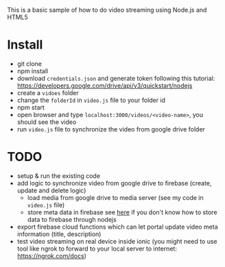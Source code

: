 This is a basic sample of how to do video streaming using Node.js and HTML5

# Install

- git clone
- npm install
- download ```credentials.json``` and generate token following this tutorial: https://developers.google.com/drive/api/v3/quickstart/nodejs
- create a ```vidoes``` folder
- change the ```folderId``` in ```video.js``` file to your folder id 
- npm start
- open browser and type `localhost:3000/videos/<video-name>`, you should see the video
- run ```video.js``` file to synchronize the video from google drive folder



# TODO
* setup & run the existing code
* add logic to synchronize video from google drive to firebase (create, update and delete logic)
    * load media from google drive to media server (see my code in ```video.js``` file)
    * store meta data in firebase see [here](https://firebase.google.com/docs/database/admin/start) if you don't know how to 
    store data to firebase through nodejs
* export firebase cloud functions which can let portal update video meta information (title, description)
* test video streaming on real device inside ionic (you might need to use tool like ngrok to forward to your local server to internet: https://ngrok.com/docs)
    


